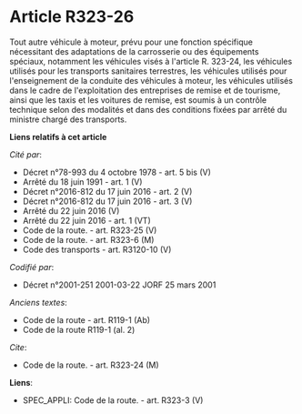# Article R323-26

Tout autre véhicule à moteur, prévu pour une fonction spécifique nécessitant des adaptations de la carrosserie ou des
équipements spéciaux, notamment les véhicules visés à l'article R. 323-24, les véhicules utilisés pour les transports
sanitaires terrestres, les véhicules utilisés pour l'enseignement de la conduite des véhicules à moteur, les véhicules
utilisés dans le cadre de l'exploitation des entreprises de remise et de tourisme, ainsi que les taxis et les voitures de
remise, est soumis à un contrôle technique selon des modalités et dans des conditions fixées par arrêté du ministre chargé
des transports.

**Liens relatifs à cet article**

_Cité par_:

  - Décret n°78-993 du 4 octobre 1978 - art. 5 bis (V)
  - Arrêté du 18 juin 1991 - art. 1 (V)
  - Décret n°2016-812 du 17 juin 2016 - art. 2 (V)
  - Décret n°2016-812 du 17 juin 2016 - art. 3 (V)
  - Arrêté du 22 juin 2016 (V)
  - Arrêté du 22 juin 2016 - art. 1 (VT)
  - Code de la route. - art. R323-25 (V)
  - Code de la route. - art. R323-6 (M)
  - Code des transports - art. R3120-10 (V)

_Codifié par_:

  - Décret n°2001-251 2001-03-22 JORF 25 mars 2001

_Anciens textes_:

  - Code de la route - art. R119-1 (Ab)
  - Code de la route R119-1 (al. 2)

_Cite_:

  - Code de la route. - art. R323-24 (M)

**Liens**:

  - SPEC_APPLI: Code de la route. - art. R323-3 (V)
